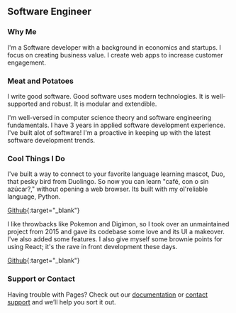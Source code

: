 ## Software Engineer


### Why Me

I'm a Software developer with a background in economics and startups. I focus on creating business value. I create web apps to increase customer engagement.

### Meat and Potatoes

I write good software. Good software uses modern technologies. It is well-supported and robust. It is modular and extendible.

I'm well-versed in computer science theory and software engineering fundamentals. I have 3 years in applied software development experience. I've built alot of software! I'm a proactive in keeping up with the latest software development trends.

### Cool Things I Do

I've built a way to connect to your favorite language learning mascot, Duo, that pesky bird from Duolingo. So now you can learn "café, con o sin azúcar?," without opening a web browser. Its built with my ol'reliable language, Python.

[Github](https://github.com/normandy14/duoTerminal){:target="_blank"}

I like throwbacks like Pokemon and Digimon, so I took over an unmaintained project from 2015 and gave its codebase some love and its UI a makeover. I've also added some features. I also give myself some brownie points for using React; it's the rave in front development these days. 

[Github](https://github.com/normandy14/yugiohCardPreview){:target="_blank"}

### Support or Contact

Having trouble with Pages? Check out our [documentation](https://help.github.com/categories/github-pages-basics/) or [contact support](https://github.com/contact) and we’ll help you sort it out.

